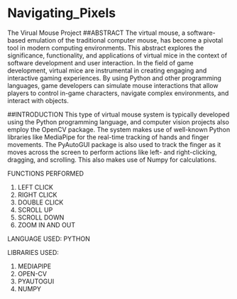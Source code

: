 # Navigating_Pixels
The Virual Mouse Project
##ABSTRACT
The virtual mouse, a software-based emulation of the traditional computer mouse, has become a pivotal tool in modern computing environments. This abstract explores the significance, functionality, and applications of virtual mice in the context of software development and user interaction.
In the field of game development, virtual mice are instrumental in creating engaging and interactive gaming experiences. By using Python and other programming languages, game developers can simulate mouse interactions that allow players to control in-game characters, navigate complex environments, and interact with objects.

##INTRODUCTION
This type of virtual mouse system is typically developed using the Python programming language, and computer vision projects also employ the OpenCV package. The system makes use of well-known Python libraries like MediaPipe for the real-time tracking of hands and finger movements. The PyAutoGUI package is also used to track the finger as it moves across the screen to perform actions like left- and right-clicking, dragging, and scrolling. This also makes use of Numpy for calculations.

FUNCTIONS PERFORMED
1. LEFT CLICK
2. RIGHT CLICK
3. DOUBLE CLICK
4. SCROLL UP
5. SCROLL DOWN
6. ZOOM IN AND OUT

LANGUAGE USED: PYTHON

LIBRARIES USED:
1. MEDIAPIPE
2. OPEN-CV
3. PYAUTOGUI
4. NUMPY



